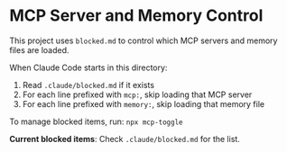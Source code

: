 <!-- MCP Toggle Integration - DO NOT EDIT THIS SECTION -->
# MCP Server and Memory Control

This project uses `blocked.md` to control which MCP servers and memory files are loaded.

When Claude Code starts in this directory:
1. Read `.claude/blocked.md` if it exists
2. For each line prefixed with `mcp:`, skip loading that MCP server
3. For each line prefixed with `memory:`, skip loading that memory file

To manage blocked items, run: `npx mcp-toggle`

**Current blocked items**: Check `.claude/blocked.md` for the list.
<!-- End MCP Toggle Integration -->
